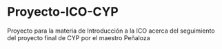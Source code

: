 # Proyecto-ICO-CYP
Proyecto para la materia de Introducción a la ICO acerca del seguimiento del proyecto final de CYP por el maestro Peñaloza
